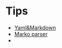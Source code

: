 # Tips
* [Yaml&Markdown](https://quire.getty.edu/documentation/fundamentals/)
* [Marko parser](https://markojs.com/)
*
